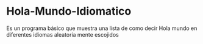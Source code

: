 Hola-Mundo-Idiomatico
=====================

Es un programa básico que muestra una lista de como decir Hola mundo en diferentes idiomas aleatoria mente escojidos